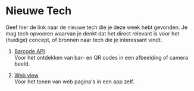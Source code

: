 Nieuwe Tech 
===========

Geef hier de link naar de nieuwe tech die je deze week hebt gevonden.
Je mag tech opvoeren waarvan je denkt dat het direct relevant is voor het (huidige) concept, of bronnen naar tech die je interessant vindt.

1. [Barcode API](https://developers.google.com/vision/android/barcodes-overview)  
Voor het ontdekken van bar- en QR codes in een afbeelding of camera beeld.

2. [Web view](https://developer.android.com/reference/android/webkit/WebView.html)  
Voor het tonen van web pagina's in een app zelf.